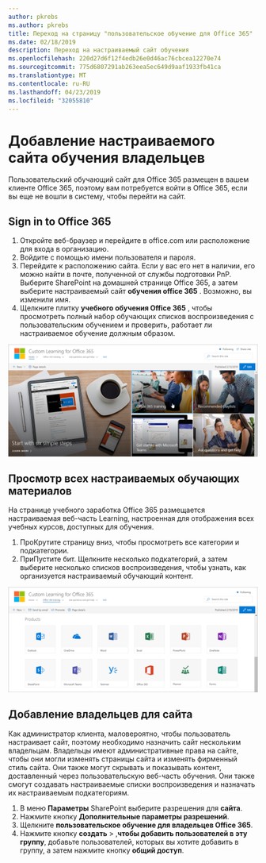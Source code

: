 ```yaml
---
author: pkrebs
ms.author: pkrebs
title: Переход на страницу "пользовательское обучение для Office 365"
ms.date: 02/18/2019
description: Переход на настраиваемый сайт обучения
ms.openlocfilehash: 220d27d6f12f4edb26e0d46ac76cbcea12270e74
ms.sourcegitcommit: 775d6807291ab263eea5ec649d9aaf1933fb41ca
ms.translationtype: MT
ms.contentlocale: ru-RU
ms.lasthandoff: 04/23/2019
ms.locfileid: "32055810"
---
```

# <a name="add-owners-custom-learning-site"></a>Добавление настраиваемого сайта обучения владельцев

Пользовательский обучающий сайт для Office 365 размещен в вашем клиенте Office 365, поэтому вам потребуется войти в Office 365, если вы еще не вошли в систему, чтобы перейти на сайт. 

## <a name="sign-in-to-office-365"></a>Sign in to Office 365 

1.  Откройте веб-браузер и перейдите в office.com или расположение для входа в организацию. 
2.  Войдите с помощью имени пользователя и пароля.
3.  Перейдите к расположению сайта. Если у вас его нет в наличии, его можно найти в почте, полученной от службы подготовки PnP. Выберите SharePoint на домашней странице Office 365, а затем выберите настраиваемый сайт **обучения office 365** . Возможно, вы изменили имя. 
5. Щелкните плитку **учебного обучения Office 365** , чтобы просмотреть полный набор обучающих списков воспроизведения с пользовательским обучением и проверить, работает ли настраиваемое обучение должным образом. 

![кг-Гото. png](media/cg-goto.png)

## <a name="view-all-the-custom-learning-content"></a>Просмотр всех настраиваемых обучающих материалов
На странице учебного заработка Office 365 размещается настраиваемая веб-часть Learning, настроенная для отображения всех учебных курсов, доступных для обучения. 

1. ПроКрутите страницу вниз, чтобы просмотреть все категории и подкатегории.
2. ПриПустите бит. Щелкните несколько подкатегорий, а затем выберите несколько списков воспроизведения, чтобы узнать, как организуется настраиваемый обучающий контент. 

![кг-готоалл. png](media/cg-gotoall.png)

## <a name="add-owners-to-site"></a>Добавление владельцев для сайта
Как администратор клиента, маловероятно, чтобы пользователь настраивает сайт, поэтому необходимо назначить сайт нескольким владельцам. Владельцы имеют административные права на сайте, чтобы они могли изменять страницы сайта и изменять фирменный стиль сайта. Они также могут скрывать и показывать контент, доставленный через пользовательскую веб-часть обучения. Они также смогут создавать настраиваемые списки воспроизведения и назначать их настраиваемым подкатегориям.  

1. В меню **Параметры** SharePoint выберите разрешения для **сайта**.
2. Нажмите кнопку **Дополнительные параметры разрешений**.
3. Щелкните **пользовательское обучение для владельцев Office 365**.
4. Нажмите кнопку **создать** > ,**чтобы добавить пользователей в эту группу**, добавьте пользователей, которых вы хотите добавить в группу, а затем нажмите кнопку **общий доступ**.

